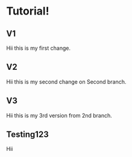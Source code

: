 # Tutorial!

## V1
Hii this is my first change.

## V2
Hii this is my second change on Second branch.

## V3
Hii this is my 3rd version from 2nd branch.

## Testing123
Hii
